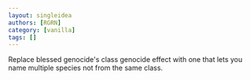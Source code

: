 ```yaml
---
layout: singleidea
authors: [RGRN]
category: [vanilla]
tags: []
---
```

Replace blessed genocide's class genocide effect with one that lets you name multiple species not from the same class.
